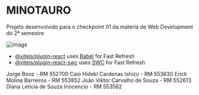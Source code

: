 # MINOTAURO

Projeto desenvolvido para o checkpoint 01 da materia de Web Development do 2ª semestre

![image](https://github.com/jorgebooz/Minotauro/assets/107008455/a5051019-7d84-41b9-8db3-8300513a97c9)


- [@vitejs/plugin-react](https://github.com/vitejs/vite-plugin-react/blob/main/packages/plugin-react/README.md) uses [Babel](https://babeljs.io/) for Fast Refresh
- [@vitejs/plugin-react-swc](https://github.com/vitejs/vite-plugin-react-swc) uses [SWC](https://swc.rs/) for Fast Refresh

Jorge Booz - RM 552700
Caio Hideki Cardenas Ishizu - RM 553630
Erick Molina Barreiros - RM 553852
João Viktor Carvalho de Souza - RM 552613
Diana Letícia de Souza Inocencio - RM 553562
